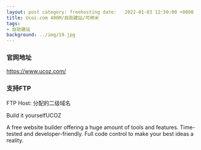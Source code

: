 ```yaml
---
layout: post category: freehosting date:   2022-01-03 12:50:00 +0800
title: Ucoz.com 400M/自助建站/可绑米
tags:
- 自助建站
background: ../img/19.jpg
---
```



### 官网地址
https://www.ucoz.com/

### 支持FTP
FTP Host: 分配的二级域名

Build it yourselfUCOZ

A free website builder offering a huge amount of tools and features. Time-tested and developer-friendly. Full code control to make your best ideas a reality.